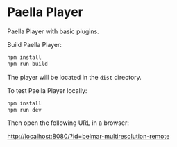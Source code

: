 # Paella Player

Paella Player with basic plugins.

Build Paella Player:

```zsh
npm install
npm run build
```

The player will be located in the `dist` directory.

To test Paella Player locally:

```zsh
npm install
npm run dev
```

Then open the following URL in a browser:

[http://localhost:8080/?id=belmar-multiresolution-remote](http://localhost:8080/?id=belmar-multiresolution-remote)


